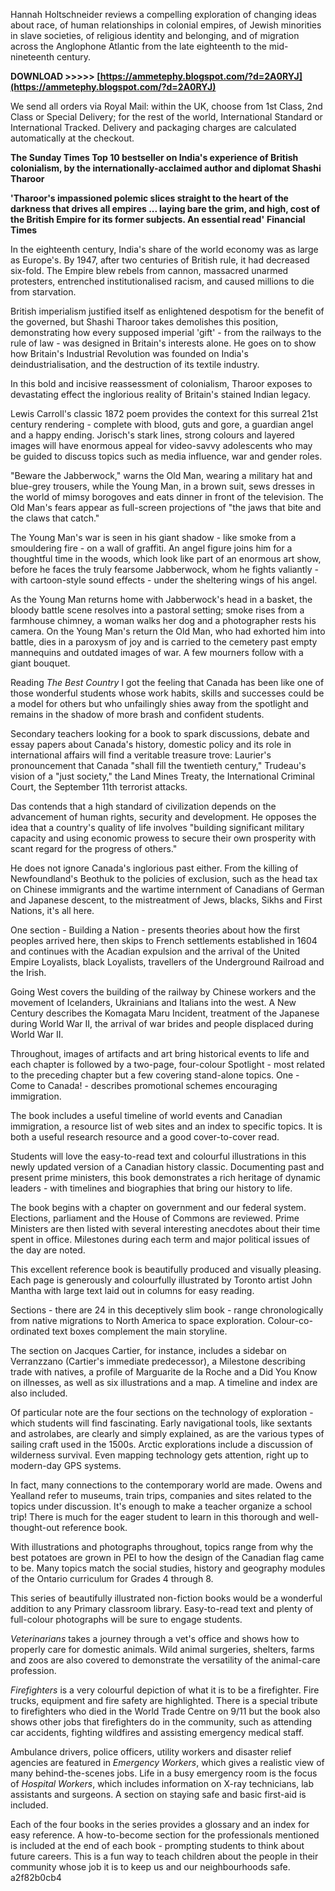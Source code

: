 
 
Hannah Holtschneider reviews a compelling exploration of changing ideas about race, of human relationships in colonial empires, of Jewish minorities in slave societies, of religious identity and belonging, and of migration across the Anglophone Atlantic from the late eighteenth to the mid-nineteenth century.
 
**DOWNLOAD >>>>> [https://ammetephy.blogspot.com/?d=2A0RYJ](https://ammetephy.blogspot.com/?d=2A0RYJ)**


 
We send all orders via Royal Mail: within the UK, choose from 1st Class, 2nd Class or Special Delivery; for the rest of the world, International Standard or International Tracked. Delivery and packaging charges are calculated automatically at the checkout.
 
**The Sunday Times Top 10 bestseller on India's experience of British colonialism, by the internationally-acclaimed author and diplomat Shashi Tharoor**

**'Tharoor's impassioned polemic slices straight to the heart of the darkness that drives all empires ... laying bare the grim, and high, cost of the British Empire for its former subjects. An essential read'** **Financial Times**

In the eighteenth century, India's share of the world economy was as large as Europe's. By 1947, after two centuries of British rule, it had decreased six-fold. The Empire blew rebels from cannon, massacred unarmed protesters, entrenched institutionalised racism, and caused millions to die from starvation.

British imperialism justified itself as enlightened despotism for the benefit of the governed, but Shashi Tharoor takes demolishes this position, demonstrating how every supposed imperial 'gift' - from the railways to the rule of law - was designed in Britain's interests alone. He goes on to show how Britain's Industrial Revolution was founded on India's deindustrialisation, and the destruction of its textile industry.

In this bold and incisive reassessment of colonialism, Tharoor exposes to devastating effect the inglorious reality of Britain's stained Indian legacy.

Lewis Carroll's classic 1872 poem provides the context for this surreal 21st century rendering - complete with blood, guts and gore, a guardian angel and a happy ending. Jorisch's stark lines, strong colours and layered images will have enormous appeal for video-savvy adolescents who may be guided to discuss topics such as media influence, war and gender roles.
 
"Beware the Jabberwock," warns the Old Man, wearing a military hat and blue-grey trousers, while the Young Man, in a brown suit, sews dresses in the world of mimsy borogoves and eats dinner in front of the television. The Old Man's fears appear as full-screen projections of "the jaws that bite and the claws that catch."
 
The Young Man's war is seen in his giant shadow - like smoke from a smouldering fire - on a wall of graffiti. An angel figure joins him for a thoughtful time in the woods, which look like part of an enormous art show, before he faces the truly fearsome Jabberwock, whom he fights valiantly - with cartoon-style sound effects - under the sheltering wings of his angel.
 
As the Young Man returns home with Jabberwock's head in a basket, the bloody battle scene resolves into a pastoral setting; smoke rises from a farmhouse chimney, a woman walks her dog and a photographer rests his camera. On the Young Man's return the Old Man, who had exhorted him into battle, dies in a paroxysm of joy and is carried to the cemetery past empty mannequins and outdated images of war. A few mourners follow with a giant bouquet.
 
Reading *The Best Country* I got the feeling that Canada has been like one of those wonderful students whose work habits, skills and successes could be a model for others but who unfailingly shies away from the spotlight and remains in the shadow of more brash and confident students.
 
Secondary teachers looking for a book to spark discussions, debate and essay papers about Canada's history, domestic policy and its role in international affairs will find a veritable treasure trove: Laurier's pronouncement that Canada "shall fill the twentieth century," Trudeau's vision of a "just society," the Land Mines Treaty, the International Criminal Court, the September 11th terrorist attacks.
 
Das contends that a high standard of civilization depends on the advancement of human rights, security and development. He opposes the idea that a country's quality of life involves "building significant military capacity and using economic prowess to secure their own prosperity with scant regard for the progress of others."
 
He does not ignore Canada's inglorious past either. From the killing of Newfoundland's Beothuk to the policies of exclusion, such as the head tax on Chinese immigrants and the wartime internment of Canadians of German and Japanese descent, to the mistreatment of Jews, blacks, Sikhs and First Nations, it's all here.
 
One section - Building a Nation - presents theories about how the first peoples arrived here, then skips to French settlements established in 1604 and continues with the Acadian expulsion and the arrival of the United Empire Loyalists, black Loyalists, travellers of the Underground Railroad and the Irish.
 
Going West covers the building of the railway by Chinese workers and the movement of Icelanders, Ukrainians and Italians into the west. A New Century describes the Komagata Maru Incident, treatment of the Japanese during World War II, the arrival of war brides and people displaced during World War II.
 
Throughout, images of artifacts and art bring historical events to life and each chapter is followed by a two-page, four-colour Spotlight - most related to the preceding chapter but a few covering stand-alone topics. One - Come to Canada! - describes promotional schemes encouraging immigration.
 
The book includes a useful timeline of world events and Canadian immigration, a resource list of web sites and an index to specific topics. It is both a useful research resource and a good cover-to-cover read.
 
Students will love the easy-to-read text and colourful illustrations in this newly updated version of a Canadian history classic. Documenting past and present prime ministers, this book demonstrates a rich heritage of dynamic leaders - with timelines and biographies that bring our history to life.
 
The book begins with a chapter on government and our federal system. Elections, parliament and the House of Commons are reviewed. Prime Ministers are then listed with several interesting anecdotes about their time spent in office. Milestones during each term and major political issues of the day are noted.
 
This excellent reference book is beautifully produced and visually pleasing. Each page is generously and colourfully illustrated by Toronto artist John Mantha with large text laid out in columns for easy reading.
 
Sections - there are 24 in this deceptively slim book - range chronologically from native migrations to North America to space exploration. Colour-co-ordinated text boxes complement the main storyline.
 
The section on Jacques Cartier, for instance, includes a sidebar on Verranzzano (Cartier's immediate predecessor), a Milestone describing trade with natives, a profile of Marguarite de la Roche and a Did You Know on illnesses, as well as six illustrations and a map. A timeline and index are also included.
 
Of particular note are the four sections on the technology of exploration - which students will find fascinating. Early navigational tools, like sextants and astrolabes, are clearly and simply explained, as are the various types of sailing craft used in the 1500s. Arctic explorations include a discussion of wilderness survival. Even mapping technology gets attention, right up to modern-day GPS systems.
 
In fact, many connections to the contemporary world are made. Owens and Yealland refer to museums, train trips, companies and sites related to the topics under discussion. It's enough to make a teacher organize a school trip! There is much for the eager student to learn in this thorough and well-thought-out reference book.
 
With illustrations and photographs throughout, topics range from why the best potatoes are grown in PEI to how the design of the Canadian flag came to be. Many topics match the social studies, history and geography modules of the Ontario curriculum for Grades 4 through 8.
 
This series of beautifully illustrated non-fiction books would be a wonderful addition to any Primary classroom library. Easy-to-read text and plenty of full-colour photographs will be sure to engage students.
 
*Veterinarians* takes a journey through a vet's office and shows how to properly care for domestic animals. Wild animal surgeries, shelters, farms and zoos are also covered to demonstrate the versatility of the animal-care profession.
 
*Firefighters* is a very colourful depiction of what it is to be a firefighter. Fire trucks, equipment and fire safety are highlighted. There is a special tribute to firefighters who died in the World Trade Centre on 9/11 but the book also shows other jobs that firefighters do in the community, such as attending car accidents, fighting wildfires and assisting emergency medical staff.
 
Ambulance drivers, police officers, utility workers and disaster relief agencies are featured in *Emergency Workers*, which gives a realistic view of many behind-the-scenes jobs. Life in a busy emergency room is the focus of *Hospital Workers*, which includes information on X-ray technicians, lab assistants and surgeons. A section on staying safe and basic first-aid is included.
 
Each of the four books in the series provides a glossary and an index for easy reference. A how-to-become section for the professionals mentioned is included at the end of each book - prompting students to think about future careers. This is a fun way to teach children about the people in their community whose job it is to keep us and our neighbourhoods safe.
 a2f82b0cb4
 
